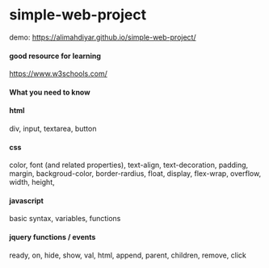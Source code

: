 # simple-web-project
demo: https://alimahdiyar.github.io/simple-web-project/
#### good resource for learning
https://www.w3schools.com/
#### What you need to know
#### html
div, input, textarea, button
#### css
color, font (and related properties), text-align, text-decoration, padding, margin, backgroud-color, border-rardius, float, display, flex-wrap, overflow, width, height, 
#### javascript
basic syntax, variables, functions
#### jquery functions / events
ready, on, hide, show, val, html, append, parent, children, remove, click
